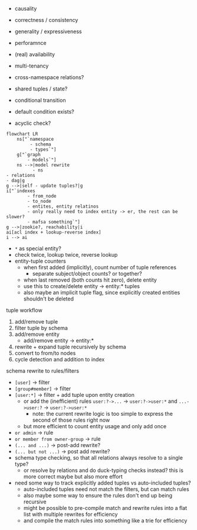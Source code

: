 * causality
* correctness / consistency
* generality / expressiveness
* perforamnce
* (real) availability
* multi-tenancy
* cross-namespace relations?
* shared tuples / state?

* conditional transition
* default condition exists?
* acyclic check?

```mermaid
flowchart LR
    ns["`namespace
         - schema
         - types`"]
    g["`graph
        - models`"]
    ns -->|model rewrite 
          - ns
- relations
- dag|g
g -->|self - update tuples?|g
i["`indexes
        - from_node
        - to_node
        - entites, entity relatinos
        - only really need to index entity -> er, the rest can be slower?
        - mafsa something`"]
g -->|zookie?, reachability|i
ai[acl index + lookup-reverse index]
i --> ai
```

* `*` as special entity?
* check twice, lookup twice, reverse lookup
* entity-tuple counters
    * when first added (implicitly), count number of tuple references
        * separate subject/object counts? or together?
    * when last removed (both counts hit zero), delete entity
    * use this to create/delete entity -> entity:* tuples
    * also maybe an implicit tuple flag, since explicitly created entities shouldn't be deleted

tuple workflow

1. add/remove tuple
2. filter tuple by schema
3. add/remove entity
    * add/remove entity -> entity:*
4. rewrite + expand tuple recursively by schema
5. convert to from/to nodes
6. cycle detection and addition to index

schema rewrite to rules/filters

* `[user]` -> filter
* `[group#member]` -> filter
* `[user:*]` -> filter + add tuple upon entity creation
    * or add the (inefficient) rules `user:?->...` -> `user:?->user:*` and  `...->user:?` -> `user:?->user:*`
        * note: the current rewrite logic is too simple to express the second of those rules right now
    * but more efficient to count entity usage and only add once
* `or admin` -> rule
* `or member from owner-group` -> rule
* `(... and ...)` -> post-add rewrite?
* `(... but not ...)` -> post add rewrite?
* schema type checking, so that all relations always resolve to a single type?
    * or resolve by relations and do duck-typing checks instead? this is more correct maybe but also more effort
* need some way to track explicitly added tuples vs auto-included tuples?
    * auto-included tuples need not match the filters, but can match rules
    * also maybe some way to ensure the rules don't end up being recursive
    * might be possible to pre-compile match and rewrite rules into a flat list with multiple rewrites for efficiency
    * and compile the match rules into something like a trie for efficiency


